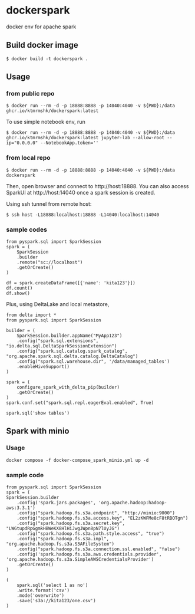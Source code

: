 # dockerspark
docker env for apache spark

## Build docker image

```
$ docker build -t dockerspark .
```

## Usage

### from public repo

```
$ docker run --rm -d -p 18888:8888 -p 14040:4040 -v ${PWD}:/data ghcr.io/ktmrmshk/dockerspark:latest
```

To use simple notebook env, run

```
$ docker run --rm -d -p 18888:8888 -p 14040:4040 -v ${PWD}:/data ghcr.io/ktmrmshk/dockerspark:latest jupyter-lab --allow-root --ip="0.0.0.0" --NotebookApp.token=''
```


### from local repo

```
$ docker run --rm -d -p 18888:8888 -p 14040:4040 -v ${PWD}:/data dockerspark
```

Then, open browser and connect to http://host:18888.
You can also access SparkUI at http://host:14040 once a spark session is created.

Using ssh tunnel from remote host:
```
$ ssh host -L18888:localhost:18888 -L14040:localhost:14040
```


### sample codes

```
from pyspark.sql import SparkSession
spark = (
    SparkSession
    .builder
    .remote("sc://localhost")
    .getOrCreate()
)

df = spark.createDataFrame([{'name': 'kita123'}])
df.count()
df.show()
```

Plus, using DeltaLake and local metastore,

```
from delta import *
from pyspark.sql import SparkSession

builder = (
    SparkSession.builder.appName("MyApp123")
    .config("spark.sql.extensions", "io.delta.sql.DeltaSparkSessionExtension")
    .config("spark.sql.catalog.spark_catalog", "org.apache.spark.sql.delta.catalog.DeltaCatalog")
    .config("spark.sql.warehouse.dir", '/data/managed_tables')
    .enableHiveSupport()
)

spark = (
    configure_spark_with_delta_pip(builder)
    .getOrCreate()
)
spark.conf.set("spark.sql.repl.eagerEval.enabled", True)

spark.sql('show tables')
```

## Spark with minio


### Usage

```
docker compose -f docker-compose_spark_minio.yml up -d
```

### sample code

```
from pyspark.sql import SparkSession
spark = (
SparkSession.builder
    .config('spark.jars.packages', 'org.apache.hadoop:hadoop-aws:3.3.1')
    .config("spark.hadoop.fs.s3a.endpoint", "http://minio:9000")
    .config("spark.hadoop.fs.s3a.access.key", "EL2zKWFMe8cF8tRBOTgn")
    .config("spark.hadoop.fs.s3a.secret.key", "LWGtupdRpGgmkHBWeKX8HlHiJwgJWpn8pN7lUyJG")
    .config("spark.hadoop.fs.s3a.path.style.access", "true")
    .config("spark.hadoop.fs.s3a.impl", "org.apache.hadoop.fs.s3a.S3AFileSystem")
    .config("spark.hadoop.fs.s3a.connection.ssl.enabled", "false")
    .config('spark.hadoop.fs.s3a.aws.credentials.provider', 'org.apache.hadoop.fs.s3a.SimpleAWSCredentialsProvider')
    .getOrCreate()
)

(
    spark.sql('select 1 as no')
    .write.format('csv')
    .mode('overwrite')
    .save('s3a://kita123/one.csv')
)
```
